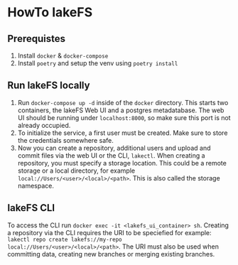 # HowTo lakeFS

## Prerequistes
1. Install ``docker`` & ``docker-compose``
2. Install ``poetry`` and setup the venv using ``poetry install``

## Run lakeFS locally
1. Run ``docker-compose up -d`` inside of the ``docker`` directory. This starts two containers, the lakeFS Web UI and a postgres metadatabase. 
The web UI should be running under ``localhost:8000``, so make sure this port is not already occupied.
2. To initialize the service, a first user must be created. Make sure to store the credentials somewhere safe.
3. Now you can create a repository, additional users and upload and commit files via the web UI or the CLI, ``lakectl``.
When creating a repository, you must specify a storage location. This could be a remote storage or a local directory, for example ``local://Users/<user>/<local>/<path>``. This is also called the storage namespace.

## lakeFS CLI
To access the CLI run ``docker exec -it <lakefs_ui_container> sh``. Creating a repository via the CLI requires the URI to be speciefied for example:
``lakectl repo create lakefs://my-repo local://Users/<user>/<local>/<path>``. The URI must also be used when committing data, creating new branches or merging existing branches.

